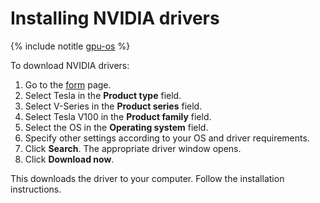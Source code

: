 # Installing NVIDIA drivers

{% include notitle [gpu-os](../../../_includes/compute/gpu-os.md) %}

To download NVIDIA drivers:

1. Go to the [form](https://www.nvidia.com/download/index.aspx) page.
1. Select Tesla in the **Product type** field.
1. Select V-Series in the **Product series** field.
1. Select Tesla V100 in the **Product family** field.
1. Select the OS in the **Operating system** field.
1. Specify other settings according to your OS and driver requirements.
1. Click **Search**. The appropriate driver window opens.
1. Click **Download now**.

This downloads the driver to your computer. Follow the installation instructions.

